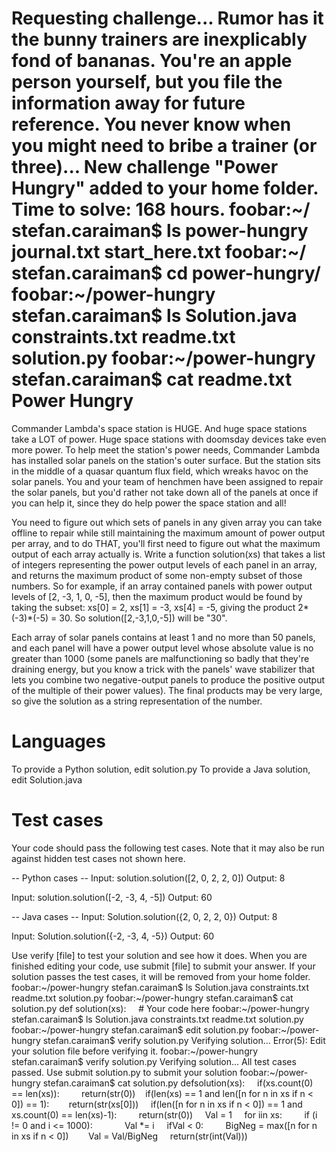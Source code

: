 Requesting challenge...
Rumor has it the bunny trainers are inexplicably fond of bananas. You're an apple person yourself, but you file the information away for future reference. You never know when you might need to bribe a trainer (or three)...
New challenge "Power Hungry" added to your home folder.
Time to solve: 168 hours.
foobar:~/ stefan.caraiman$ ls
power-hungry
journal.txt
start_here.txt
foobar:~/ stefan.caraiman$ cd power-hungry/
foobar:~/power-hungry stefan.caraiman$ ls
Solution.java
constraints.txt
readme.txt
solution.py
foobar:~/power-hungry stefan.caraiman$ cat readme.txt 
Power Hungry
============

Commander Lambda's space station is HUGE. And huge space stations take a LOT of power. Huge space stations with doomsday devices take even more power. To help meet the station's power needs, Commander Lambda has installed solar panels on the station's outer surface. But the station sits in the middle of a quasar quantum flux field, which wreaks havoc on the solar panels. You and your team of henchmen have been assigned to repair the solar panels, but you'd rather not take down all of the panels at once if you can help it, since they do help power the space station and all!

You need to figure out which sets of panels in any given array you can take offline to repair while still maintaining the maximum amount of power output per array, and to do THAT, you'll first need to figure out what the maximum output of each array actually is. Write a function solution(xs) that takes a list of integers representing the power output levels of each panel in an array, and returns the maximum product of some non-empty subset of those numbers. So for example, if an array contained panels with power output levels of [2, -3, 1, 0, -5], then the maximum product would be found by taking the subset: xs[0] = 2, xs[1] = -3, xs[4] = -5, giving the product 2*(-3)*(-5) = 30.  So solution([2,-3,1,0,-5]) will be "30".

Each array of solar panels contains at least 1 and no more than 50 panels, and each panel will have a power output level whose absolute value is no greater than 1000 (some panels are malfunctioning so badly that they're draining energy, but you know a trick with the panels' wave stabilizer that lets you combine two negative-output panels to produce the positive output of the multiple of their power values). The final products may be very large, so give the solution as a string representation of the number.

Languages
=========

To provide a Python solution, edit solution.py
To provide a Java solution, edit Solution.java

Test cases
==========
Your code should pass the following test cases.
Note that it may also be run against hidden test cases not shown here.

-- Python cases --
Input:
solution.solution([2, 0, 2, 2, 0])
Output:
    8

Input:
solution.solution([-2, -3, 4, -5])
Output:
    60

-- Java cases --
Input:
Solution.solution({2, 0, 2, 2, 0})
Output:
    8

Input:
Solution.solution({-2, -3, 4, -5})
Output:
    60

Use verify [file] to test your solution and see how it does. When you are finished editing your code, use submit [file] to submit your answer. If your solution passes the test cases, it will be removed from your home folder.
foobar:~/power-hungry stefan.caraiman$ ls
Solution.java
constraints.txt
readme.txt
solution.py
foobar:~/power-hungry stefan.caraiman$ cat solution.py 
def​ ​solution(xs):
​ ​​ ​​ ​​ ​#​ ​Your​ ​code​ ​here
foobar:~/power-hungry stefan.caraiman$ ls
Solution.java
constraints.txt
readme.txt
solution.py
foobar:~/power-hungry stefan.caraiman$ edit solution.py 
foobar:~/power-hungry stefan.caraiman$ verify solution.py 
Verifying solution...
Error(5): Edit your solution file before verifying it.
foobar:~/power-hungry stefan.caraiman$ verify solution.py 
Verifying solution...
All test cases passed. Use submit solution.py to submit your solution
foobar:~/power-hungry stefan.caraiman$ cat solution.py 
def​ ​solution(xs):
​ ​​ ​​ ​​ ​if(xs.count(0)​ ​==​ ​len(xs)):
​ ​​ ​​ ​​ ​​ ​​ ​​ ​​ ​return(str(0))
​ ​​ ​​ ​​ ​if(len(xs)​ ​==​ ​1​ ​and​ ​len([n​ ​for​ ​n​ ​in​ ​xs​ ​if​ ​n​ ​<​ ​0])​ ​==​ ​1):
​ ​​ ​​ ​​ ​​ ​​ ​​ ​​ ​return(str(xs[0]))
​ ​​ ​​ ​​ ​if(len([n​ ​for​ ​n​ ​in​ ​xs​ ​if​ ​n​ ​<​ ​0])​ ​==​ ​1​ ​and​ ​xs.count(0)​ ​==​ ​len(xs)-1):
​ ​​ ​​ ​​ ​​ ​​ ​​ ​​ ​return(str(0))
​ ​​ ​​ ​​ ​Val​ ​=​ ​1
​ ​​ ​​ ​​ ​for​ ​i​ ​in​ ​xs:
​ ​​ ​​ ​​ ​​ ​​ ​​ ​​ ​if​ ​(i​ ​!=​ ​0​ ​and​ ​i​ ​<=​ ​1000):
​ ​​ ​​ ​​ ​​ ​​ ​​ ​​ ​​ ​​ ​​ ​​ ​Val​ ​*=​ ​i
​ ​​ ​​ ​​ ​if​ ​Val​ ​<​ ​0:
​ ​​ ​​ ​​ ​​ ​​ ​​ ​​ ​BigNeg​ ​=​ ​max([n​ ​for​ ​n​ ​in​ ​xs​ ​if​ ​n​ ​<​ ​0])
​ ​​ ​​ ​​ ​​ ​​ ​​ ​​ ​Val​ ​=​ ​Val/BigNeg
​ ​​ ​​ ​​ ​return(str(int(Val)))
